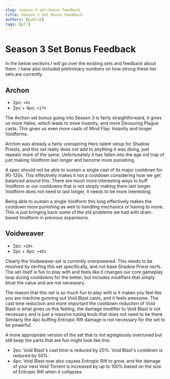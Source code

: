 ```yaml
---
slug: season-3-set-bonus-feedback
title: Season 3 Set Bonus Feedback
authors: [publik]
tags: [ptr]
---
```


# Season 3 Set Bonus Feedback

In the below sections I will go over the existing sets and feedback about them. I have also included preliminary numbers on how strong these tier sets are currently.

## Archon
- 2pc: `+4%`
- 2pc + 4pc: `+17%`

The Archon set bonus going into Season 3 is fairly straightforward, it gives us more Halos, which leads to more Insanity, and more Devouring Plague casts. This gives us even more casts of Mind Flay: Insanity and longer Voidforms.

Archon was already a fairly uninspiring Hero talent setup for Shadow Priests, and this set really does not add to anything it was doing, just repeats more of the same. Unfortunately it has fallen into the age old trap of just making Voidform last longer and become more punishing.

A spec should not be able to sustain a single cast of its major cooldown for 90-120s. This effectively makes it not a cooldown considering how we get balanced around this. There are much more interesting ways to buff Voidform or our cooldowns that is not simply making them last longer. Voidform does not need to last longer, it needs to be more interesting.

Being able to sustain a single Voidform this long effectively makes the cooldown more punishing as well to handling mechanics or having to move. This is just bringing back some of the old problems we had with drain-based Voidform in previous expansions.

## Voidweaver
- 2pc: `+20%`
- 2pc + 4pc: `+45%`

Clearly the Voidweaver set is currently overpowered. This needs to be resolved by nerfing this set specifically, and not base Shadow Priest nerfs. The set itself is fun to play with and feels like it changes our core gameplay loop during cooldowns for the better, but includes modifiers that simply bloat the value and are not necessary.

The reason that this set is so much fun to play with is it makes you feel like you are machine gunning out Void Blast casts, and it feels awesome. The cast time reduction and more important the cooldown reduction of Void Blast is what gives us this feeling, the damage modifier to Void Blast is not necessary and is just a massive tuning knob that does not need to be there. Similarly the 4pc buffing Entropic Rift damage is not necessary for the set to be powerful.

A more appropriate version of the set that is not egregiously overtuned but still keep the parts that are fun might look like this:
- 2pc: Void Blast's cast time is reduced by 20%. Void Blast's cooldown is reduced by 50%.
- 4pc: Void Blast now also causes Entropic Rift to grow, and the damage of your next Void Torrent is increased by up to 100% based on the size of Entropic Rift when it collapses.